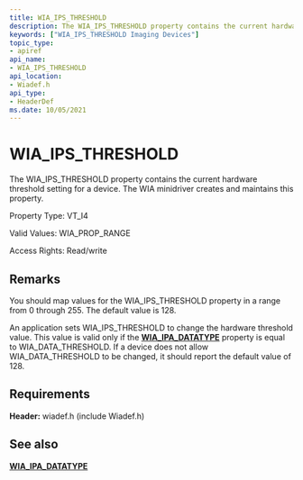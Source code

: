 ```yaml
---
title: WIA_IPS_THRESHOLD
description: The WIA_IPS_THRESHOLD property contains the current hardware threshold setting for a device. The WIA minidriver creates and maintains this property.
keywords: ["WIA_IPS_THRESHOLD Imaging Devices"]
topic_type:
- apiref
api_name:
- WIA_IPS_THRESHOLD
api_location:
- Wiadef.h
api_type:
- HeaderDef
ms.date: 10/05/2021
---
```


# WIA_IPS_THRESHOLD

The WIA_IPS_THRESHOLD property contains the current hardware threshold setting for a device. The WIA minidriver creates and maintains this property.

Property Type: VT_I4

Valid Values: WIA_PROP_RANGE

Access Rights: Read/write

## Remarks

You should map values for the WIA_IPS_THRESHOLD property in a range from 0 through 255. The default value is 128.

An application sets WIA_IPS_THRESHOLD to change the hardware threshold value. This value is valid only if the [**WIA_IPA_DATATYPE**](wia-ipa-datatype.md) property is equal to WIA_DATA_THRESHOLD. If a device does not allow WIA_DATA_THRESHOLD to be changed, it should report the default value of 128.

## Requirements

**Header:** wiadef.h (include Wiadef.h)

## See also

[**WIA_IPA_DATATYPE**](wia-ipa-datatype.md)
